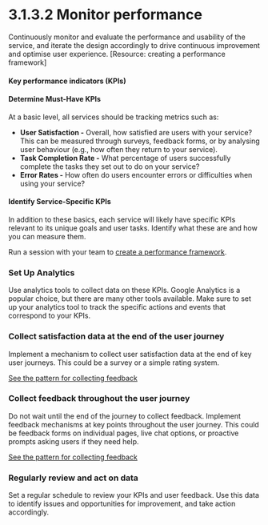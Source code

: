# 3.1.3.2 Monitor performance

Continuously monitor and evaluate the performance and usability of the service, and iterate the design accordingly to drive continuous improvement and optimise user experience. \[Resource: creating a performance framework]

#### **Key performance indicators (KPIs)**

#### **Determine Must-Have KPIs**

At a basic level, all services should be tracking metrics such as:

* **User Satisfaction -** Overall, how satisfied are users with your service? This can be measured through surveys, feedback forms, or by analysing user behaviour (e.g., how often they return to your service).
* **Task Completion Rate -** What percentage of users successfully complete the tasks they set out to do on your service?
* **Error Rates -** How often do users encounter errors or difficulties when using your service?

#### **Identify Service-Specific KPIs**

In addition to these basics, each service will likely have specific KPIs relevant to its unique goals and user tasks. Identify what these are and how you can measure them.

Run a session with your team to [create a performance framework](https://dataingovernment.blog.gov.uk/2016/11/02/setting-up-a-performance-framework-for-the-uk-parliament-website/).

### **Set Up Analytics**

Use analytics tools to collect data on these KPIs. Google Analytics is a popular choice, but there are many other tools available. Make sure to set up your analytics tool to track the specific actions and events that correspond to your KPIs.

### **Collect satisfaction data at the end of the user journey**

Implement a mechanism to collect user satisfaction data at the end of key user journeys. This could be a survey or a simple rating system.

[See the pattern for collecting feedback](../../../service-patterns/5-user-flows/6.3-asking-users-for-feedback.md)

### **Collect feedback throughout the user journey**

Do not wait until the end of the journey to collect feedback. Implement feedback mechanisms at key points throughout the user journey. This could be feedback forms on individual pages, live chat options, or proactive prompts asking users if they need help.

[See the pattern for collecting feedback](../../../service-patterns/5-user-flows/6.3-asking-users-for-feedback.md)

### **Regularly review and act on data**

Set a regular schedule to review your KPIs and user feedback. Use this data to identify issues and opportunities for improvement, and take action accordingly.&#x20;
